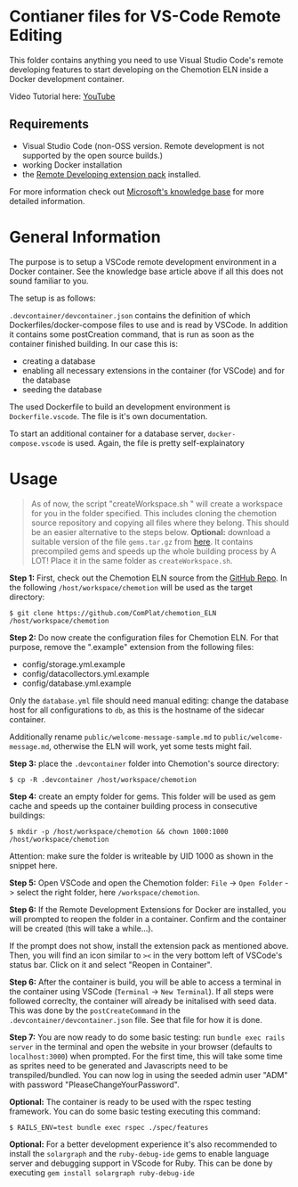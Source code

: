 # Contianer files for VS-Code Remote Editing

This folder contains anything you need to use Visual Studio Code's remote developing features to start developing on the Chemotion ELN inside a Docker development container.

Video Tutorial here: [YouTube](https://www.youtube.com/watch?v=HZCAbC6ldzE)

## Requirements

-   Visual Studio Code (non-OSS version. Remote development is not supported by the open source builds.)
-   working Docker installation
-   the [Remote Developing extension pack](https://marketplace.visualstudio.com/items?itemName=ms-vscode-remote.vscode-remote-extensionpack) installed.

For more information check out [Microsoft's knowledge base](https://code.visualstudio.com/docs/remote/remote-overview) for more detailed information.

# General Information

The purpose is to setup a VSCode remote development environment in a Docker container. See the knowledge base article above if all this does not sound familiar to you.

The setup is as follows:

`.devcontainer/devcontainer.json` contains the definition of which Dockerfiles/docker-compose files to use and is read by VSCode. In addition it contains some postCreation command, that is run as soon as the container finished building. In our case this is:

-   creating a database
-   enabling all necessary extensions in the container (for VSCode) and for the database
-   seeding the database

The used Dockerfile to build an development environment is `Dockerfile.vscode`. The file is it's own documentation.

To start an additional container for a database server, `docker-compose.vscode` is used. Again, the file is pretty self-explainatory

# Usage

> As of now, the script "createWorkspace.sh <someFolder>" will create a workspace for you in the folder specified.
> This includes cloning the chemotion source repository and copying all files where they belong.
> This should be an easier alternative to the steps below.
> **Optional:** download a suitable version of the file `gems.tar.gz` from [here](https://gems.ptrxyz.de/). It contains precompiled gems and
> speeds up the whole building process by A LOT! Place it in the same folder as `createWorkspace.sh`.

**Step 1:** First, check out the Chemotion ELN source from the [GitHub Repo](https://github.com/ComPlat/chemotion_ELN). In the following `/host/workspace/chemotion` will be used as the target directory:

```
$ git clone https://github.com/ComPlat/chemotion_ELN /host/workspace/chemotion
```

**Step 2:** Do now create the configuration files for Chemotion ELN. For that purpose, remove the ".example" extension from the following files:

-   config/storage.yml.example
-   config/datacollectors.yml.example
-   config/database.yml.example

Only the `database.yml` file should need manual editing: change the database host for all configurations to `db`, as this is the hostname of the sidecar container.

Additionally rename `public/welcome-message-sample.md` to `public/welcome-message.md`, otherwise the ELN will work, yet some tests might fail.

**Step 3:** place the `.devcontainer` folder into Chemotion's source directory:

```
$ cp -R .devcontainer /host/workspace/chemotion
```

**Step 4:** create an empty folder for gems. This folder will be used as gem cache and speeds up the container building process in consecutive buildings:

```
$ mkdir -p /host/workspace/chemotion && chown 1000:1000 /host/workspace/chemotion
```

Attention: make sure the folder is writeable by UID 1000 as shown in the snippet here.

**Step 5:** Open VSCode and open the Chemotion folder: `File` -> `Open Folder` -> select the right folder, here `/workspace/chemotion`.

**Step 6:** If the Remote Development Extensions for Docker are installed, you will prompted to reopen the folder in a container. Confirm and the container will be created (this will take a while...).

If the prompt does not show, install the extension pack as mentioned above. Then, you will find an icon similar to `><` in the very bottom left of VSCode's status bar. Click on it and select "Reopen in Container".

**Step 6:** After the container is build, you will be able to access a terminal in the container using VSCode (`Terminal` -> `New Terminal`). If all steps were followed correclty, the container will already be initalised with seed data. This was done by the `postCreateCommand` in the `.devcontainer/devcontainer.json` file. See that file for how it is done.

**Step 7:** You are now ready to do some basic testing: run `bundle exec rails server` in the terminal and open the website in your browser (defaults to `localhost:3000`) when prompted. For the first time, this will take some time as sprites need to be generated and Javascripts need to be transpiled/bundled. You can now log in using the seeded admin user "ADM" with password "PleaseChangeYourPassword".

**Optional:** The container is ready to be used with the rspec testing framework. You can do some basic testing executing this command:

```
$ RAILS_ENV=test bundle exec rspec ./spec/features
```

**Optional:** For a better development experience it's also recommended to install the `solargraph` and the `ruby-debug-ide` gems to enable language server and debugging support in VScode for Ruby. This can be done by executing `gem install solargraph ruby-debug-ide`
